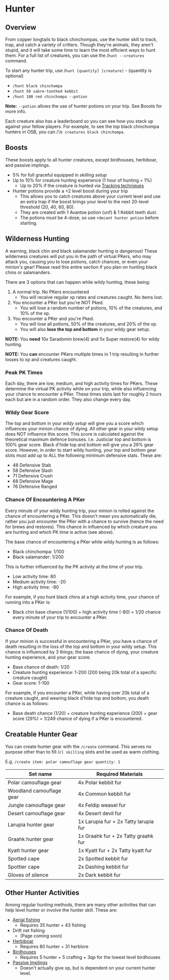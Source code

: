 # Hunter

## Overview

From copper longtails to black chinchompas, use the hunter skill to track, trap, and catch a variety of critters. Though they're animals, they aren't stupid, and it will take some time to learn the most efficient ways to hunt them. For a full list of creatures, you can use the /`hunt --creatures` command.

To start any hunter trip, use /`hunt [quantity] [creature]` - (quantity is optional)

* `/hunt black chinchompa`
* `/hunt 50 sabre-toothed kebbit`
* `/hunt 100 red chinchompa --potion`

**Note:** `--potion` allows the use of hunter potions on your trip. See Boosts for more info.

Each creature also has a leaderboard so you can see how you stack up against your fellow players. For example, to see the top black chinchompa hunters in OSB, you can /`lb creatures black chinchompa`.

## Boosts

These boosts apply to all hunter creatures, except birdhouses, herbiboar, and passive implings.

* 5% for full graceful equipped in _skilling setup_
* Up to 10% for creature hunting experience (1 hour of hunting = 1%)
  * Up to 20% if the creature is hunted via [Tracking techniques](https://oldschool.runescape.wiki/w/Tracking)
* Hunter potions provide a +2 level boost during your trip
  * This allows you to catch creatures above your current level and use an extra trap if the boost brings your level to the next 20-level threshold (20, 40, 60, 80).
  * They are created with 1 Avantoe potion (unf) & 1 Kebbit teeth dust.
  * The potions _must_ be 4-dose, so use `+decant hunter potion` before starting.

## Wilderness Hunting

A warning, black chin and black salamander hunting is dangerous! These wilderness creatures will put you in the path of virtual PKers, who may attack you, causing you to lose potions, catch chances, or even your minion's gear! Please read this entire section if you plan on hunting black chins or salamanders.

There are 3 options that can happen while wildy hunting, these being:

1. A normal trip. No PKers encountered
   * You will receive regular xp rates and creatures caught. No items lost.
2. You encounter a PKer but you're NOT Pked.
   * You will lose a random number of potions, 10% of the creatures, and 10% of the xp.
3. You encounter a PKer and you're Pked.
   * You will lose all potions, 50% of the creatures, and 20% of the xp.
   * You will also **lose the top and bottom** in your wildy gear setup.

**NOTE:** You **need** 10x Saradomin brew(4) and 5x Super restore(4) for wildy hunting.

**NOTE:** You **can** encounter PKers multiple times in 1 trip resulting in further losses to xp and creatures caught.

### Peak PK Times

Each day, there are low, medium, and high activity times for PKers. These determine the virtual PK activity while on your trip, while also influencing your chance to encounter a PKer. These times slots last for roughly 2 hours each but are in a random order. They also change every day.

### Wildy Gear Score

The top and bottom in your _wildy setup_ will give you a score which influences your minion chance of dying. All other gear in your wildy setup does NOT influence this score. This score is calculated against the theoretical maximum defence bonuses. I.e. Justiciar top and bottom is 100% gear score. Black d'hide top and bottom will give you a 29% gear score. However, in order to start wildy hunting, your top and bottom gear slots must add up to ALL the following minimum defensive stats. These are:

* 48 Defensive Stab
* 58 Defensive Slash
* 71 Defensive Crush
* 68 Defensive Mage
* 76 Defensive Ranged

### Chance Of Encountering A PKer

Every minute of your wildy hunting trip, your minion is rolled against the chance of encountering a PKer. This doesn't mean you automatically die, rather you just encounter the PKer with a chance to survive (hence the need for brews and restores). This chance in influenced by which creature you are hunting and which PK time is active (see above).

The base chance of encountering a PKer while wildy hunting is as follows:

* Black chinchompa: 1/100
* Black salamander: 1/200

This is further influenced by the PK activity at the time of your trip.

* Low activity time: 80
* Medium activity time: -20
* High activity time: -80

For example, if you hunt black chins at a high activity time, your chance of running into a PKer is:

* Black chin base chance (1/100) + high activity time (-80) = 1/20 chance every minute of your trip to encounter a PKer.

### Chance Of Death

If your minion is successful in encountering a PKer, you have a chance of death resulting in the loss of the top and bottom in your wildy setup. This chance is influenced by 3 things; the base chance of dying, your creature hunting experience, and your gear score.

* Base chance of death: 1/20
* Creature hunting experience: 1-200 (200 being 20k total of a specific creature caught)
* Gear score: 1-100

For example, if you encounter a PKer, while having over 20k total of a creature caught, and wearing black d'hide top and bottom, you death chance is as follows:

* Base death chance (1/20) + creature hunting experience (200) + gear score (29%) = 1/249 chance of dying if a PKer is encountered.

## Creatable Hunter Gear

You can create hunter gear with the `/create` command. This serves no purpose other than to fill /`cl skilling` slots and be used as warm clothing.

E.g. `/create item: polar camouflage gear quantity: 1`

| **Set name**             | **Required Materials**                |
| ------------------------ | ------------------------------------- |
| Polar camouflage gear    | 4x Polar kebbit fur                   |
| Woodland camouflage gear | 4x Common kebbit fur                  |
| Jungle camouflage gear   | 4x Feldip weasel fur                  |
| Desert camouflage gear   | 4x Desert devil fur                   |
| Larupia hunter gear      | 1x Larupia fur + 2x Tatty larupia fur |
| Graahk hunter gear       | 1x Graahk fur + 2x Tatty graahk fur   |
| Kyatt hunter gear        | 1x Kyatt fur + 2x Tatty kyatt fur     |
| Spotted cape             | 2x Spotted kebbit fur                 |
| Spottier cape            | 2x Dashing kebbit fur                 |
| Gloves of silence        | 2x Dark kebbit fur                    |

## Other Hunter Activities

Among regular hunting methods, there are many other activities that can help level hunter or involve the hunter skill. These are:

* [Aerial fishing](https://wiki.oldschool.gg/skills/fishing/aerial-fishing)
  * Requires 35 hunter + 43 fishing
* Drift net fishing
  * (Page coming soon)
* [Herbiboar](https://wiki.oldschool.gg/skills/hunter/herbiboar)
  * Requires 80 hunter + 31 herblore
* [Birdhouses](https://wiki.oldschool.gg/skills/hunter/birdhouses)
  * Requires 5 hunter + 5 crafting + 3qp for the lowest level birdhouses
* [Passive Implings](https://wiki.oldschool.gg/skills/hunter/passive-implings)
  * Doesn't actually give xp, but is dependent on your current hunter level.
